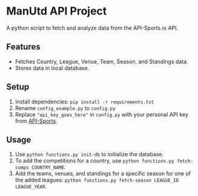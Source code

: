 # ManUtd API Project

A python script to fetch and analyze data from the API-Sports.io API.

## Features
* Fetches Country, League, Venue, Team, Season, and Standings data.
* Stores data in local database.

## Setup
1. Install dependencies: `pip install -r requirements.txt`
2. Rename `config_example.py` to `config.py`
3. Replace `"api_key_goes_here"` in `config.py` with your personal API key from [API-Sports](https://api-sports.io/).

## Usage
1. Use `python functions.py init-db` to initialize the database.
2. To add the competitions for a country, use `python functions.py fetch-comps COUNTRY_NAME`.
3. Add the teams, venues, and standings for a specific season for one of the added leagues: `python functions.py fetch-season LEAGUE_ID LEAGUE_YEAR`.